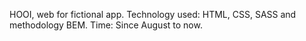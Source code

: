 HOOI, web for fictional app.
Technology used: HTML, CSS, SASS and methodology BEM.
Time: Since August to now. 
